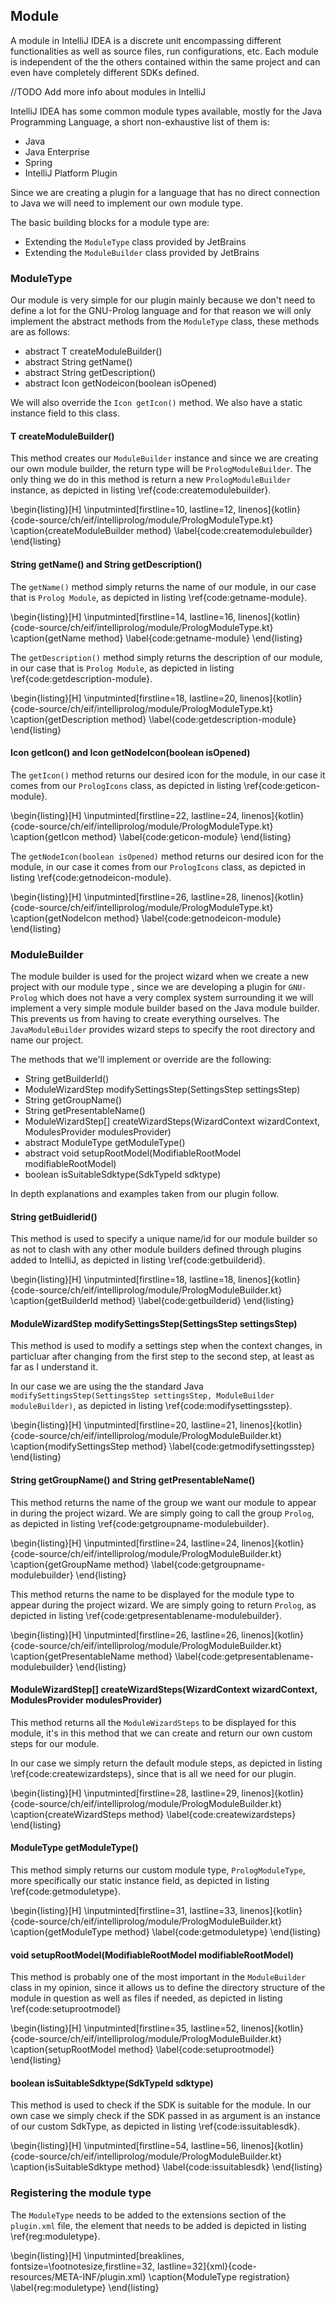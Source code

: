 ## Module

A module in IntelliJ IDEA is a discrete unit encompassing different functionalities as well as source files, run configurations, etc. Each module is independent of the the others contained within the same project and can even have completely different SDKs defined.

//TODO Add more info about modules in IntelliJ

IntelliJ IDEA has some common module types available, mostly for the Java Programming Language, a short
non-exhaustive list of them is:

+ Java
+ Java Enterprise
+ Spring
+ IntelliJ Platform Plugin

Since we are creating a plugin for a language that has no direct connection to Java we will need to
implement our own module type.

The basic building blocks for a module type are:

+ Extending the `ModuleType` class provided by JetBrains
+ Extending the `ModuleBuilder` class provided by JetBrains

### ModuleType

Our module is very simple for our plugin mainly because we don't need to define a lot for the GNU-Prolog language and for that reason we will only implement the abstract methods from the
`ModuleType` class, these methods are as follows:

+ abstract T createModuleBuilder()
+ abstract String getName()
+ abstract String getDescription()
+ abstract Icon getNodeicon(boolean isOpened)

We will also override the `Icon getIcon()` method. We also have a static instance field to this class.

#### T createModuleBuilder()

This method creates our `ModuleBuilder` instance and since we are creating our own module builder,
the return type will be `PrologModuleBuilder`. The only thing we do in this method is return a new
`PrologModuleBuilder` instance, as depicted in listing \ref{code:createmodulebuilder}.

\begin{listing}[H]
\inputminted[firstline=10, lastline=12, linenos]{kotlin}{code-source/ch/eif/intelliprolog/module/PrologModuleType.kt}
\caption{createModuleBuilder method}
\label{code:createmodulebuilder}
\end{listing}

#### String getName() and String getDescription()

The `getName()` method simply returns the name of our module, in our case that is `Prolog Module`, as depicted in listing \ref{code:getname-module}.

\begin{listing}[H]
\inputminted[firstline=14, lastline=16, linenos]{kotlin}{code-source/ch/eif/intelliprolog/module/PrologModuleType.kt}
\caption{getName method}
\label{code:getname-module}
\end{listing}

The `getDescription()` method simply returns the description of our module, in our case that is `Prolog Module`, as depicted in listing \ref{code:getdescription-module}.

\begin{listing}[H]
\inputminted[firstline=18, lastline=20, linenos]{kotlin}{code-source/ch/eif/intelliprolog/module/PrologModuleType.kt}
\caption{getDescription method}
\label{code:getdescription-module}
\end{listing}

#### Icon getIcon() and Icon getNodeIcon(boolean isOpened)

The `getIcon()` method returns our desired icon for the module, in our case it comes from our `PrologIcons`
class, as depicted in listing \ref{code:geticon-module}.

\begin{listing}[H]
\inputminted[firstline=22, lastline=24, linenos]{kotlin}{code-source/ch/eif/intelliprolog/module/PrologModuleType.kt}
\caption{getIcon method}
\label{code:geticon-module}
\end{listing}

The `getNodeIcon(boolean isOpened)` method returns our desired icon for the module, in our case it comes from our `PrologIcons`
class, as depicted in listing \ref{code:getnodeicon-module}.

\begin{listing}[H]
\inputminted[firstline=26, lastline=28, linenos]{kotlin}{code-source/ch/eif/intelliprolog/module/PrologModuleType.kt}
\caption{getNodeIcon method}
\label{code:getnodeicon-module}
\end{listing}

### ModuleBuilder

The module builder is used for the project wizard when we create a new project with our module type
, since we are developing a plugin for `GNU-Prolog` which does not have a very complex system
surrounding it we will implement a very simple module builder based on the Java module builder. This
prevents us from having to create everything ourselves. The `JavaModuleBuilder` provides wizard steps to specify the root directory and name our project.

The methods that we'll implement or override are the following:

+ String getBuilderId()
+ ModuleWizardStep modifySettingsStep(SettingsStep settingsStep)
+ String getGroupName()
+ String getPresentableName()
+ ModuleWizardStep[] createWizardSteps(WizardContext wizardContext, ModulesProvider modulesProvider)
+ abstract ModuleType getModuleType()
+ abstract void setupRootModel(ModifiableRootModel modifiableRootModel)
+ boolean isSuitableSdktype(SdkTypeId sdktype)

In depth explanations and examples taken from our plugin follow.

#### String getBuidlerid()

This method is used to specify a unique name/id for our module builder so as not to clash with any other module builders defined through plugins added to IntelliJ, as depicted in listing \ref{code:getbuilderid}.

\begin{listing}[H]
\inputminted[firstline=18, lastline=18, linenos]{kotlin}{code-source/ch/eif/intelliprolog/module/PrologModuleBuilder.kt}
\caption{getBuilderId method}
\label{code:getbuilderid}
\end{listing}

#### ModuleWizardStep modifySettingsStep(SettingsStep settingsStep)

This method is used to modify a settings step when the context changes, in particluar after changing
from the first step to the second step, at least as far as I understand it.

In our case we are using the the standard Java `modifySettingsStep(SettingsStep settingsStep, ModuleBuilder moduleBuilder)`, as depicted in listing \ref{code:modifysettingsstep}.

\begin{listing}[H]
\inputminted[firstline=20, lastline=21, linenos]{kotlin}{code-source/ch/eif/intelliprolog/module/PrologModuleBuilder.kt}
\caption{modifySettingsStep method}
\label{code:getmodifysettingsstep}
\end{listing}

#### String getGroupName() and String getPresentableName()

This method returns the name of the group we want our module to appear in during the project wizard.
We are simply going to call the group `Prolog`, as depicted in listing \ref{code:getgroupname-modulebuilder}.

\begin{listing}[H]
\inputminted[firstline=24, lastline=24, linenos]{kotlin}{code-source/ch/eif/intelliprolog/module/PrologModuleBuilder.kt}
\caption{getGroupName method}
\label{code:getgroupname-modulebuilder}
\end{listing}

This method returns the name to be displayed for the module type to appear during the project wizard.
We are simply going to return `Prolog`, as depicted in listing \ref{code:getpresentablename-modulebuilder}.

\begin{listing}[H]
\inputminted[firstline=26, lastline=26, linenos]{kotlin}{code-source/ch/eif/intelliprolog/module/PrologModuleBuilder.kt}
\caption{getPresentableName method}
\label{code:getpresentablename-modulebuilder}
\end{listing}

#### ModuleWizardStep[] createWizardSteps(WizardContext wizardContext, ModulesProvider modulesProvider)

This method returns all the `ModuleWizardSteps` to be displayed for this module, it's in this method
that we can create and return our own custom steps for our module.

In our case we simply return the default module steps, as depicted in listing \ref{code:createwizardsteps}, since that is all we need for our plugin.

\begin{listing}[H]
\inputminted[firstline=28, lastline=29, linenos]{kotlin}{code-source/ch/eif/intelliprolog/module/PrologModuleBuilder.kt}
\caption{createWizardSteps method}
\label{code:createwizardsteps}
\end{listing}

#### ModuleType getModuleType()

This method simply returns our custom module type, `PrologModuleType`, more specifically our static
instance field, as depicted in listing \ref{code:getmoduletype}.

\begin{listing}[H]
\inputminted[firstline=31, lastline=33, linenos]{kotlin}{code-source/ch/eif/intelliprolog/module/PrologModuleBuilder.kt}
\caption{getModuleType method}
\label{code:getmoduletype}
\end{listing}

#### void setupRootModel(ModifiableRootModel modifiableRootModel)

This method is probably one of the most important in the `ModuleBuilder` class in my opinion, since
it allows us to define the directory structure of the module in question as well as files if needed,
as depicted in listing \ref{code:setuprootmodel}

\begin{listing}[H]
\inputminted[firstline=35, lastline=52, linenos]{kotlin}{code-source/ch/eif/intelliprolog/module/PrologModuleBuilder.kt}
\caption{setupRootModel method}
\label{code:setuprootmodel}
\end{listing}

#### boolean isSuitableSdktype(SdkTypeId sdktype)

This method is used to check if the SDK is suitable for the module. In our own case we simply check
if the SDK passed in as argument is an instance of our custom SdkType, as depicted in listing \ref{code:issuitablesdk}.

\begin{listing}[H]
\inputminted[firstline=54, lastline=56, linenos]{kotlin}{code-source/ch/eif/intelliprolog/module/PrologModuleBuilder.kt}
\caption{isSuitableSdktype method}
\label{code:issuitablesdk}
\end{listing}

### Registering the module type

The `ModuleType` needs to be added to the extensions section of the `plugin.xml` file,
the element that needs to be added is depicted in listing \ref{reg:moduletype}.

\begin{listing}[H]
\inputminted[breaklines, fontsize=\footnotesize,firstline=32, lastline=32]{xml}{code-resources/META-INF/plugin.xml}
\caption{ModuleType registration}
\label{reg:moduletype}
\end{listing}

